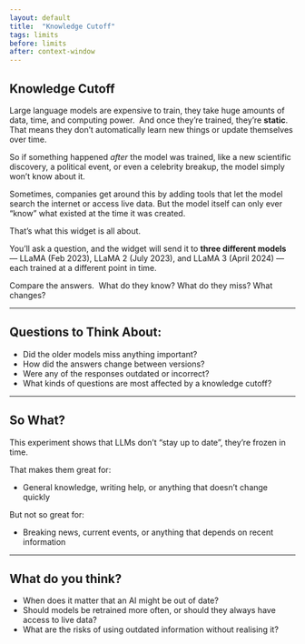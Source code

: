 ```yaml
---
layout: default
title:  "Knowledge Cutoff"
tags: limits
before: limits
after: context-window
---
```


## Knowledge Cutoff

Large language models are expensive to train, they take huge amounts of data, time, and computing power.  
And once they’re trained, they’re **static**. That means they don’t automatically learn new things or update themselves over time.

So if something happened *after* the model was trained, like a new scientific discovery, a political event, or even a celebrity breakup, the model simply won’t know about it.

Sometimes, companies get around this by adding tools that let the model search the internet or access live data. But the model itself can only ever “know” what existed at the time it was created.

That’s what this widget is all about.

You’ll ask a question, and the widget will send it to **three different models** — LLaMA (Feb 2023), LLaMA 2 (July 2023), and LLaMA 3 (April 2024) — each trained at a different point in time.

<script
	type="module"
	src="https://gradio.s3-us-west-2.amazonaws.com/5.23.3/gradio.js"
></script>

<gradio-app src="https://willsh1997-knowledge-cutoff-gradio.hf.space"></gradio-app>

Compare the answers.  
What do they know? What do they miss? What changes?

---

## Questions to Think About:
- Did the older models miss anything important?
- How did the answers change between versions?
- Were any of the responses outdated or incorrect?
- What kinds of questions are most affected by a knowledge cutoff?

---

## So What?

This experiment shows that LLMs don’t “stay up to date”, they’re frozen in time.

That makes them great for:
- General knowledge, writing help, or anything that doesn’t change quickly

But not so great for:
- Breaking news, current events, or anything that depends on recent information

---

## What do you think?
- When does it matter that an AI might be out of date?
- Should models be retrained more often, or should they always have access to live data?
- What are the risks of using outdated information without realising it?
